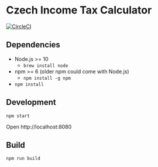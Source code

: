 # Czech Income Tax Calculator

[![CircleCI](https://img.shields.io/circleci/project/zakjan/czech-income-tax-calculator.svg)](https://circleci.com/gh/zakjan/czech-income-tax-calculator)

## Dependencies

- Node.js >= 10
    - `brew install node`
- npm >= 6 (older npm could come with Node.js)
    - `npm install -g npm`
- `npm install`

## Development

`npm start`

Open http://localhost:8080

## Build

`npm run build`
